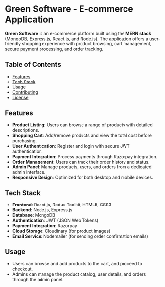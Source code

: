# Green Software - E-commerce Application

**Green Software** is an e-commerce platform built using the **MERN stack** (MongoDB, Express.js, React.js, and Node.js). The application offers a user-friendly shopping experience with product browsing, cart management, secure payment processing, and order tracking.

## Table of Contents

- [Features](#features)
- [Tech Stack](#tech-stack)
- [Usage](#usage)
- [Contributing](#contributing)
- [License](#license)

## Features

- **Product Listing**: Users can browse a range of products with detailed descriptions.
- **Shopping Cart**: Add/remove products and view the total cost before purchasing.
- **User Authentication**: Register and login with secure JWT authentication.
- **Payment Integration**: Process payments through Razorpay integration.
- **Order Management**: Users can track their order history and status.
- **Admin Panel**: Manage products, users, and orders from a dedicated admin interface.
- **Responsive Design**: Optimized for both desktop and mobile devices.

## Tech Stack

- **Frontend**: React.js, Redux Toolkit, HTML5, CSS3
- **Backend**: Node.js, Express.js
- **Database**: MongoDB
- **Authentication**: JWT (JSON Web Tokens)
- **Payment Integration**: Razorpay
- **Cloud Storage**: Cloudinary (for product images)
- **Email Service**: Nodemailer (for sending order confirmation emails)

## Usage

- Users can browse and add products to the cart, and proceed to checkout.
- Admins can manage the product catalog, user details, and orders through the admin panel.
